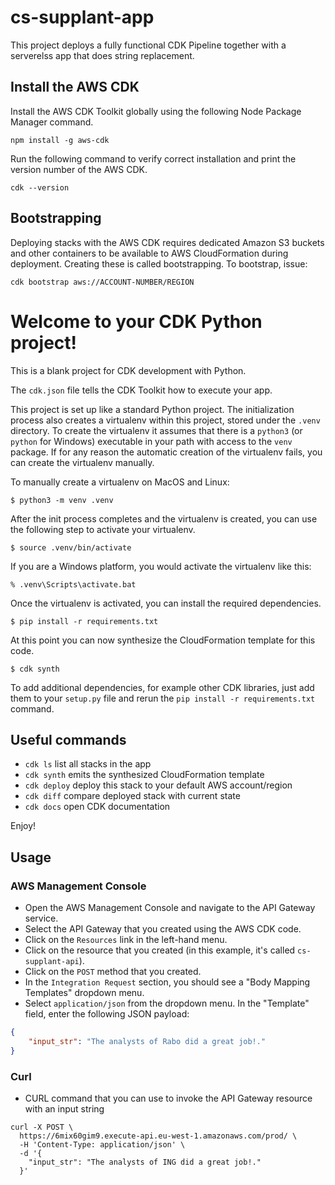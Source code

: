 # cs-supplant-app

This project deploys a fully functional CDK Pipeline together with a serverelss app that does string replacement.

## Install the AWS CDK

Install the AWS CDK Toolkit globally using the following Node Package Manager command.

```
npm install -g aws-cdk
```

Run the following command to verify correct installation and print the version number of the AWS CDK.

```
cdk --version
```

## Bootstrapping
Deploying stacks with the AWS CDK requires dedicated Amazon S3 buckets and other containers to be available to AWS CloudFormation during deployment. Creating these is called bootstrapping. To bootstrap, issue:

```
cdk bootstrap aws://ACCOUNT-NUMBER/REGION
```

# Welcome to your CDK Python project!

This is a blank project for CDK development with Python.

The `cdk.json` file tells the CDK Toolkit how to execute your app.

This project is set up like a standard Python project.  The initialization
process also creates a virtualenv within this project, stored under the `.venv`
directory.  To create the virtualenv it assumes that there is a `python3`
(or `python` for Windows) executable in your path with access to the `venv`
package. If for any reason the automatic creation of the virtualenv fails,
you can create the virtualenv manually.

To manually create a virtualenv on MacOS and Linux:

```
$ python3 -m venv .venv
```

After the init process completes and the virtualenv is created, you can use the following
step to activate your virtualenv.

```
$ source .venv/bin/activate
```

If you are a Windows platform, you would activate the virtualenv like this:

```
% .venv\Scripts\activate.bat
```

Once the virtualenv is activated, you can install the required dependencies.

```
$ pip install -r requirements.txt
```

At this point you can now synthesize the CloudFormation template for this code.

```
$ cdk synth
```

To add additional dependencies, for example other CDK libraries, just add
them to your `setup.py` file and rerun the `pip install -r requirements.txt`
command.

## Useful commands

 * `cdk ls`          list all stacks in the app
 * `cdk synth`       emits the synthesized CloudFormation template
 * `cdk deploy`      deploy this stack to your default AWS account/region
 * `cdk diff`        compare deployed stack with current state
 * `cdk docs`        open CDK documentation

Enjoy!

## Usage

### AWS Management Console
- Open the AWS Management Console and navigate to the API Gateway service.
- Select the API Gateway that you created using the AWS CDK code.
- Click on the `Resources` link in the left-hand menu.
- Click on the resource that you created (in this example, it's called `cs-supplant-api`).
- Click on the `POST` method that you created.
- In the `Integration Request` section, you should see a "Body Mapping Templates" dropdown menu.
- Select `application/json` from the dropdown menu.
In the "Template" field, enter the following JSON payload:
```json
{
    "input_str": "The analysts of Rabo did a great job!."
}
```

### Curl
- CURL command that you can use to invoke the API Gateway resource with an input string
```
curl -X POST \
  https://6mix60gim9.execute-api.eu-west-1.amazonaws.com/prod/ \
  -H 'Content-Type: application/json' \
  -d '{
    "input_str": "The analysts of ING did a great job!."
  }'
```
